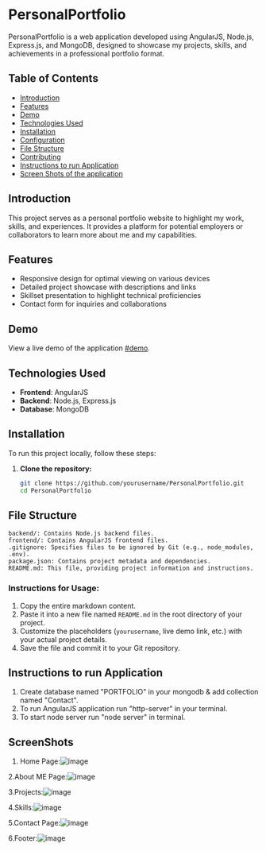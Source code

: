 # PersonalPortfolio

PersonalPortfolio is a web application developed using AngularJS, Node.js, Express.js, and MongoDB, designed to showcase my projects, skills, and achievements in a professional portfolio format.

## Table of Contents
- [Introduction](#introduction)
- [Features](#features)
- [Demo](#demo)
- [Technologies Used](#technologies-used)
- [Installation](#installation)
- [Configuration](#configuration)
- [File Structure](#file-structure)
- [Contributing](#contributing)
- [Instructions to run Application](#Instructions-to-run-Application)
- [Screen Shots of the application](#ScreenShots)

## Introduction

This project serves as a personal portfolio website to highlight my work, skills, and experiences. It provides a platform for potential employers or collaborators to learn more about me and my capabilities.

## Features

- Responsive design for optimal viewing on various devices
- Detailed project showcase with descriptions and links
- Skillset presentation to highlight technical proficiencies
- Contact form for inquiries and collaborations

## Demo

View a live demo of the application [#demo](Portfolio-Demo).

## Technologies Used

- **Frontend**: AngularJS
- **Backend**: Node.js, Express.js
- **Database**: MongoDB

## Installation

To run this project locally, follow these steps:

1. **Clone the repository:**
   ```bash
   git clone https://github.com/yourusername/PersonalPortfolio.git
   cd PersonalPortfolio
## File Structure   
    backend/: Contains Node.js backend files.
    frontend/: Contains AngularJS frontend files.
    .gitignore: Specifies files to be ignored by Git (e.g., node_modules, .env).
    package.json: Contains project metadata and dependencies.
    README.md: This file, providing project information and instructions.

### Instructions for Usage:
1. Copy the entire markdown content.
2. Paste it into a new file named `README.md` in the root directory of your project.
3. Customize the placeholders (`yourusername`, live demo link, etc.) with your actual project details.
4. Save the file and commit it to your Git repository.

## Instructions to run Application
1. Create database named "PORTFOLIO" in your mongodb & add collection named "Contact".
2. To run AngularJS application run "http-server" in your terminal.
3. To start node server run "node server" in terminal.

## ScreenShots

1. Home Page:![image](https://github.com/user-attachments/assets/7e7bed31-df73-4bec-940f-7bde30d34794)



2.About ME Page:![image](https://github.com/user-attachments/assets/90dbcc08-680a-4e3e-8052-0805f6aa276a)


3.Projects:![image](https://github.com/user-attachments/assets/70dcb568-5f57-4243-85b3-d683c367e5ef)

4.Skills:![image](https://github.com/user-attachments/assets/dfd28ad0-3f8a-42cb-a5f2-be081a811540)

5.Contact Page:![image](https://github.com/user-attachments/assets/7854bbd9-bb71-4aaf-a98b-7c5c655cb215)

6.Footer:![image](https://github.com/user-attachments/assets/577a406c-5afd-4ee7-94e5-b1123ed3946b)









